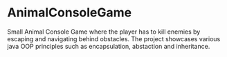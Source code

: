 # AnimalConsoleGame
Small Animal Console Game where the player has to kill enemies by escaping and navigating behind obstacles. The project showcases various java OOP principles such as encapsulation, abstaction and inheritance. 
